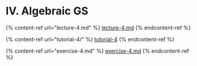 # IV. Algebraic GS

{% content-ref url="lecture-4.md" %}
[lecture-4.md](lecture-4.md)
{% endcontent-ref %}

{% content-ref url="tutorial-4/" %}
[tutorial-4](tutorial-4/)
{% endcontent-ref %}

{% content-ref url="exercise-4.md" %}
[exercise-4.md](exercise-4.md)
{% endcontent-ref %}

